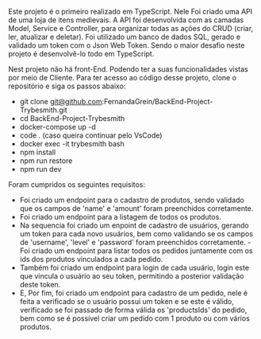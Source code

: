 Este projeto é o primeiro realizado em TypeScript. Nele Foi criado uma API de uma loja de itens medievais. A API foi desenvolvida com as camadas Model, Service e Controller, para organizar todas
as ações do CRUD (criar, ler, atualizar e deletar). Foi utilizado um banco de dados SQL, gerado e validado um token com o Json Web Token. Sendo o maior desafio neste projeto é desenvolvê-lo todo em TypeScript.


Nest projeto não há front-End. Podendo ter a suas funcionalidades vistas por meio de Cliente.
Para ter acesso ao código desse projeto, clone o repositório e siga os passos abaixo: 
 - git clone git@github.com:FernandaGrein/BackEnd-Project-Trybesmith.git
 - cd BackEnd-Project-Trybesmith
 - docker-compose up -d
 - code . (caso queira continuar pelo VsCode)
 - docker exec -it trybesmith bash
 - npm install
 - npm run restore
 - npm run dev

Foram cumpridos os seguintes requisitos: 
 - Foi criado um endpoint para o cadastro de produtos, sendo validado que os campos de 'name' e 'amount' foram preenchidos corretamente.
 - Foi criado um endpoint para a listagem de todos os produtos.
 - Na sequencia foi criado um enpoint de cadastro de usuários, gerando um token para cada novo usuários, bem como validando se os campos de 'username', 'level' e 'password' foram preenchidos corretamente.
 -Foi criado um endpoint para listar todos os pedidos juntamente com os ids dos produtos vinculados a cada pedido.
 - Também foi criado um endpoint para login de cada usuário, login este que vincula o usuário ao seu token, permitindo a posterior validação deste token.
 - E, Por fim, foi criado um endpoint para cadastro de um pedido, nele é feita a verificado se o usuário possui um token e se este é válido, verificado se foi passado de forma válida os 'productsIds' do pedido, bem como se é possível criar um pedido com 1 produto ou com vários produtos.
